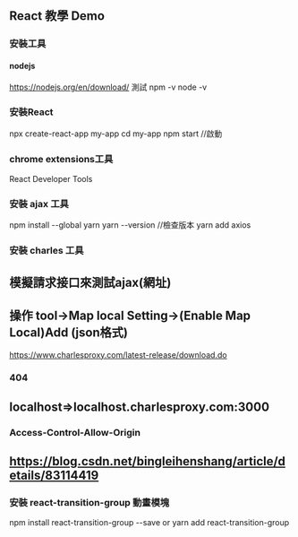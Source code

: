 ## React 教學 Demo

### 安裝工具
#### nodejs
https://nodejs.org/en/download/
測試
npm -v
node -v

### 安裝React
npx create-react-app my-app
cd my-app 
npm start //啟動

### chrome extensions工具
React Developer Tools

### 安裝 ajax 工具
npm install --global yarn
yarn --version //檢查版本
yarn add axios

### 安裝 charles 工具 
## 模擬請求接口來測試ajax(網址)
## 操作 tool->Map local Setting->(Enable Map Local)Add (json格式)
https://www.charlesproxy.com/latest-release/download.do

### 404
## localhost=>localhost.charlesproxy.com:3000

### Access-Control-Allow-Origin
## https://blog.csdn.net/bingleihenshang/article/details/83114419

### 安裝 react-transition-group 動畫模塊
npm install react-transition-group --save
or
yarn add react-transition-group